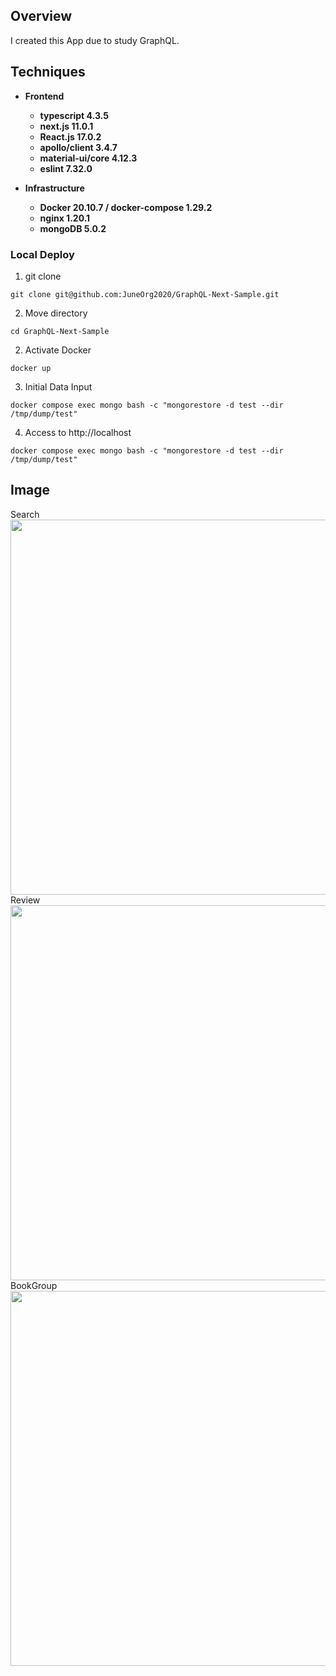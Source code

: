 ## Overview

I created this App due to study GraphQL.<br>

## Techniques

* __Frontend__
  * __typescript 4.3.5__
  * __next.js 11.0.1__
  * __React.js 17.0.2__
  * __apollo/client 3.4.7__
  * __material-ui/core 4.12.3__
  * __eslint 7.32.0__

* __Infrastructure__
  * __Docker 20.10.7 / docker-compose 1.29.2__
  * __nginx 1.20.1__
  * __mongoDB 5.0.2__

### Local Deploy

1.  git clone
```terminal
git clone git@github.com:JuneOrg2020/GraphQL-Next-Sample.git
```

2.  Move directory
```terminal
cd GraphQL-Next-Sample
```

2. Activate Docker
```terminal
docker up
```

3. Initial Data Input
```terminal
docker compose exec mongo bash -c "mongorestore -d test --dir /tmp/dump/test"
```

4. Access to http://localhost
```terminal
docker compose exec mongo bash -c "mongorestore -d test --dir /tmp/dump/test"
```

## Image
 Search <br>
<img src="https://user-images.githubusercontent.com/64642177/127508184-f72c9b82-f1fa-4408-9426-77201ab062aa.png" width=600><br>
 Review <br>
<img src="https://user-images.githubusercontent.com/64642177/127508205-2ba1684f-8e99-4654-b4e6-a903f6762ff9.png" width=600><br>
 BookGroup <br>
<img src="https://user-images.githubusercontent.com/64642177/127508210-367d3b25-8c71-41e5-ae96-104a98223180.png" width=600><br>


